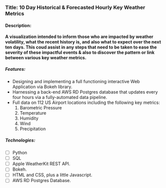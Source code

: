 ### Title: 10 Day Historical & Forecasted Hourly Key Weather Metrics

#### Description:

#### A visualization intended to inform those who are impacted by weather volatility, what the recent history is, and also what to expect over the next ten days.  This coud assist in any steps that need to be taken to ease the severity of these impactful events & also to discover the pattern or link between various key weather metrics.

##### Features:

- Designing and implementing a full functioning interactive Web Application via Bokeh library.
- Harnessing a back-end AWS RD Postgres database that updates every four hours via a fully-automated data pipeline.
- Full data on 112 US Airport locations including the following key metrics:
  1. Barometric Pressure
  2. Temperature
  3. Humidity
  4. Wind
  5. Precipitation


##### Technologies:

- [ ] Python
- [ ] SQL
- [ ] Apple WeatherKit REST API.
- [ ] Bokeh.
- [ ] HTML and CSS, plus a little Javascript.
- [ ] AWS RD Postgres Database.
